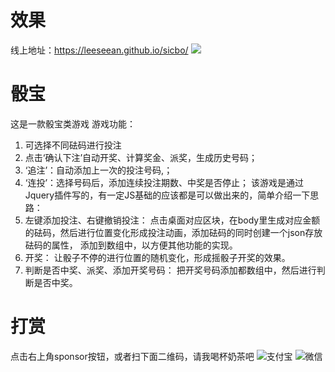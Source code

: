 # 效果
线上地址：https://leeseean.github.io/sicbo/
![](https://leeseean.github.io/source-zone/sicbo.PNG)
# 骰宝
这是一款骰宝类游戏
游戏功能：
1. 可选择不同砝码进行投注
2. 点击‘确认下注’自动开奖、计算奖金、派奖，生成历史号码；
3. ‘追注’：自动添加上一次的投注号码,；
4. ‘连投’：选择号码后，添加连续投注期数、中奖是否停止；
该游戏是通过Jquery插件写的，有一定JS基础的应该都是可以做出来的，简单介绍一下思路：
1. 左键添加投注、右键撤销投注：
点击桌面对应区块，在body里生成对应金额的砝码，然后进行位置变化形成投注动画，添加砝码的同时创建一个json存放砝码的属性， 添加到数组中，以方便其他功能的实现。
2. 开奖：
让骰子不停的进行位置的随机变化，形成摇骰子开奖的效果。
3. 判断是否中奖、派奖、添加开奖号码：
把开奖号码添加都数组中，然后进行判断是否中奖。
# 打赏
点击右上角sponsor按钮，或者扫下面二维码，请我喝杯奶茶吧
![支付宝](https://leeseean.github.io/source-zone/zfb.jpg)
![微信](https://leeseean.github.io/source-zone/wx.png)

